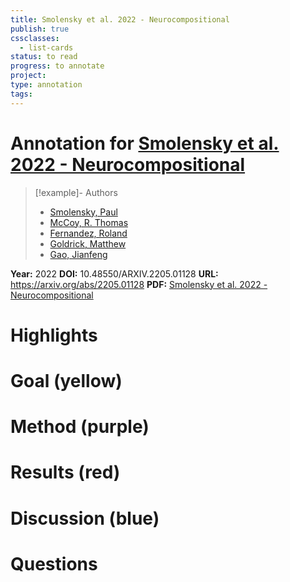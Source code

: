 ```yaml
---
title: Smolensky et al. 2022 - Neurocompositional
publish: true
cssclasses:
  - list-cards
status: to read
progress: to annotate
project:
type: annotation
tags:
---
```

# Annotation for [Smolensky et al. 2022 - Neurocompositional](Papers/References/Smolensky%20et%20al.%202022%20-%20Neurocompositional)

> [!example]- Authors
> - [Smolensky, Paul](Smolensky%2C%20Paul)
> - [McCoy, R. Thomas](McCoy%2C%20R.%20Thomas)
> - [Fernandez, Roland](Fernandez%2C%20Roland)
> - [Goldrick, Matthew](Goldrick%2C%20Matthew)
> - [Gao, Jianfeng](Gao%2C%20Jianfeng)

**Year:** 2022
**DOI:** 10.48550/ARXIV.2205.01128
**URL:** https://arxiv.org/abs/2205.01128
**PDF:** [Smolensky et al. 2022 - Neurocompositional](Papers/PDFs/Smolensky%20et%20al.%202022%20-%20Neurocompositional%20computing%20From%20the%20Central%20Paradox%20of%20Cognition%20to%20a%20new%20generation%20of%20AI%20systems.pdf)

# Highlights


# Goal (yellow)


# Method (purple)


# Results (red)


# Discussion (blue)


# Questions

